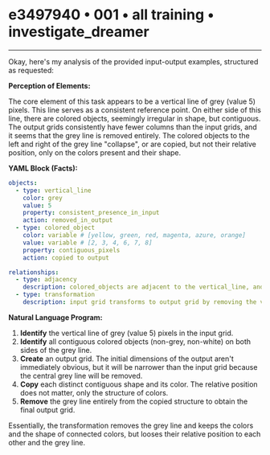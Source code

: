 # e3497940 • 001 • all training • investigate_dreamer

---
Okay, here's my analysis of the provided input-output examples, structured as requested:

**Perception of Elements:**

The core element of this task appears to be a vertical line of grey (value 5) pixels. This line serves as a consistent reference point. On either side of this line, there are colored objects, seemingly irregular in shape, but contiguous. The output grids consistently have fewer columns than the input grids, and it seems that the grey line is removed entirely. The colored objects to the left and right of the grey line "collapse", or are copied, but not their relative position, only on the colors present and their shape.

**YAML Block (Facts):**



```yaml
objects:
  - type: vertical_line
    color: grey
    value: 5
    property: consistent_presence_in_input
    action: removed_in_output
  - type: colored_object
    color: variable # [yellow, green, red, magenta, azure, orange]
    value: variable # [2, 3, 4, 6, 7, 8]
    property: contiguous_pixels
    action: copied to output

relationships:
  - type: adjacency
    description: colored_objects are adjacent to the vertical_line, and do not seem to overlap
  - type: transformation
    description: input grid transforms to output grid by removing the vertical line, retain colors and shape, but removes relative position of objects in reference to the central line.

```



**Natural Language Program:**

1.  **Identify** the vertical line of grey (value 5) pixels in the input grid.
2.  **Identify** all contiguous colored objects (non-grey, non-white) on both sides of the grey line.
3.  **Create** an output grid. The initial dimensions of the output aren't immediately obvious, but it will be narrower than the input grid because the central grey line will be removed.
4. **Copy** each distinct contiguous shape and its color. The relative position does not matter, only the structure of colors.
5.  **Remove** the grey line entirely from the copied structure to obtain the final output grid.

Essentially, the transformation removes the grey line and keeps the colors and the shape of connected colors, but looses their relative position to each other and the grey line.

